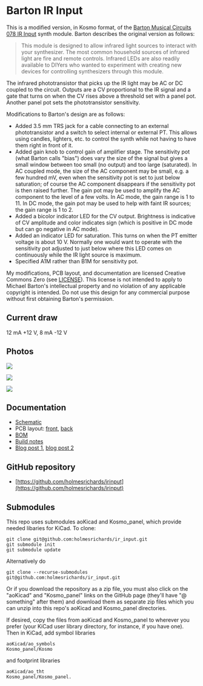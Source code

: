 # Barton IR Input

This is a modified version, in Kosmo format, of the [Barton Musical Circuits 078 IR Input](https://www.bartonmusicalcircuits.com/irin/index.html) synth module. Barton describes the original version as follows:

> This module is designed to allow infrared light sources to interact with your synthesizer. The most common household sources of infrared light are fire and remote controls. Infrared LEDs are also readily available to DIYers who wanted to experiment with creating new devices for controlling synthesizers through this module.

The infrared phototransistor that picks up the IR light may be AC or DC coupled to the circuit. Outputs are a CV proportional to the IR signal and a gate that turns on when the CV rises above a threshold set with a panel pot. Another panel pot sets the phototransistor sensitivity.

Modifications to Barton's design are as follows:

* Added 3.5 mm TRS jack for a cable connecting to an external phototransistor and a switch to select internal or external PT. This allows using candles, lighters, etc. to control the synth while not having to have them right in front of it.
* Added gain knob to control gain of amplifier stage. The sensitivity pot (what Barton calls "bias") does vary the size of the signal but gives a small window between too small (no output) and too large (saturated). In AC coupled mode, the size of the AC component may be small, e.g. a few hundred mV, even when the sensitivity pot is set to just below saturation; of course the AC component disappears if the sensitivity pot is then raised further. The gain pot may be used to amplify the AC component to the level of a few volts. In AC mode, the gain range is 1 to 11. In DC mode, the gain pot may be used to help with faint IR sources; the gain range is 1 to 2.
* Added a bicolor indicator LED for the CV output. Brightness is indicative of CV amplitude and color indicates sign (which is positive in DC mode but can go negative in AC mode). 
* Added an indicator LED for saturation. This turns on when the PT emitter voltage is about 10 V. Normally one would want to operate with the sensitivity pot adjusted to just below where this LED comes on continuously while the IR light source is maximum.
* Specified A1M rather than B1M for sensitivity pot.

My modifications, PCB layout, and documentation are licensed Creative Commons Zero (see [LICENSE](LICENSE)). This license is not intended to apply to Michael Barton's intellectual property and no violation of any applicable copyright is intended. Do not use this design for any commercial purpose without first obtaining Barton's permission.


## Current draw
12 mA +12 V, 8 mA -12 V


## Photos

![](Images/irinput_front.jpg)

![](Images/irinput_boards.jpg)

![](Images/ext_PT.jpg)

## Documentation

* [Schematic](Docs/irinput.pdf)
* PCB layout: [front](Docs/_layout_front.pdf), [back](Docs/_layout_back.pdf)
* [BOM](Docs/irinput_bom.md)
* [Build notes](Docs/irinput_build.md)
* [Blog post 1](https://analogoutputblog.wordpress.com/2022/02/22/playing-with-fire/), [blog post 2](https://analogoutputblog.wordpress.com/2022/03/27/ir-input/)

## GitHub repository

* [https://github.com/holmesrichards/irinput](https://github.com/holmesrichards/irinput)

## Submodules

This repo uses submodules aoKicad and Kosmo_panel, which provide needed libaries for KiCad. To clone:

```
git clone git@github.com:holmesrichards/ir_input.git
git submodule init
git submodule update
```


Alternatively do

```
git clone --recurse-submodules git@github.com:holmesrichards/ir_input.git
```

Or if you download the repository as a zip file, you must also click on the "aoKicad" and "Kosmo\_panel" links on the GitHub page (they'll have "@ something" after them) and download them as separate zip files which you can unzip into this repo's aoKicad and Kosmo\_panel directories.

If desired, copy the files from aoKicad and Kosmo\_panel to wherever you prefer (your KiCad user library directory, for instance, if you have one). Then in KiCad, add symbol libraries 

```
aoKicad/ao_symbols
Kosmo_panel/Kosmo
```
and footprint libraries 
```
aoKicad/ao_tht
Kosmo_panel/Kosmo_panel.
```
